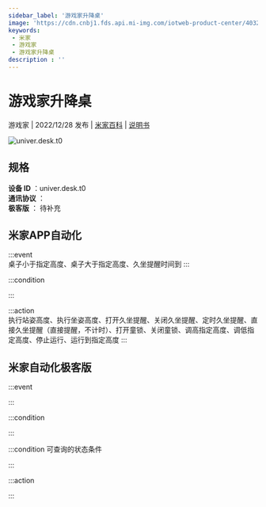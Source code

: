 ```yaml
---
sidebar_label: '游戏家升降桌'
image: 'https://cdn.cnbj1.fds.api.mi-img.com/iotweb-product-center/4032916bf289804f58750b7cd475dec4_1662468054700.png?GalaxyAccessKeyId=AKVGLQWBOVIRQ3XLEW&Expires=9223372036854775807&Signature=coXbCSwZRCnqSa6gfl3X3ifVPYA='
keywords: 
 - 米家
 - 游戏家
 - 游戏家升降桌
description : ''
---
```

# 游戏家升降桌

游戏家 | 2022/12/28 发布 | [米家百科](https://home.mi.com/webapp/content/baike/product/index.html?model=univer.desk.t0) | [说明书](https://home.mi.com/views/introduction.html?model=univer.desk.t0&region=cn)

![univer.desk.t0](https://cdn.cnbj1.fds.api.mi-img.com/iotweb-product-center/4032916bf289804f58750b7cd475dec4_1662468054700.png?GalaxyAccessKeyId=AKVGLQWBOVIRQ3XLEW&Expires=9223372036854775807&Signature=coXbCSwZRCnqSa6gfl3X3ifVPYA=)

## 规格  
> 
**设备 ID** ：univer.desk.t0  
**通讯协议** ：  
**极客版**  ： 待补充 


## 米家APP自动化  

:::event  
桌子小于指定高度、桌子大于指定高度、久坐提醒时间到
:::

:::condition  

:::

:::action   
执行站姿高度、执行坐姿高度、打开久坐提醒、关闭久坐提醒、定时久坐提醒、直接久坐提醒（直接提醒，不计时）、打开童锁、关闭童锁、调高指定高度、调低指定高度、停止运行、运行到指定高度
:::

## 米家自动化极客版  

:::event  

:::

:::condition  

:::

:::condition 可查询的状态条件  

:::

:::action  

:::

        
